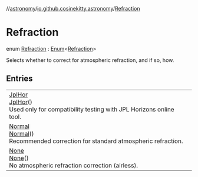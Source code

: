 //[astronomy](../../../index.md)/[io.github.cosinekitty.astronomy](../index.md)/[Refraction](index.md)

# Refraction

enum [Refraction](index.md) : [Enum](https://kotlinlang.org/api/latest/jvm/stdlib/kotlin/-enum/index.html)&lt;[Refraction](index.md)&gt; 

Selects whether to correct for atmospheric refraction, and if so, how.

## Entries

| | |
|---|---|
| [JplHor](-jpl-hor/index.md)<br>[JplHor](-jpl-hor/index.md)()<br>Used only for compatibility testing with JPL Horizons online tool. |
| [Normal](-normal/index.md)<br>[Normal](-normal/index.md)()<br>Recommended correction for standard atmospheric refraction. |
| [None](-none/index.md)<br>[None](-none/index.md)()<br>No atmospheric refraction correction (airless). |


